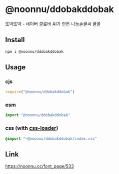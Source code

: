 # @noonnu/ddobakddobak
또박또박 - 네이버 클로바 AI가 만든 나눔손글씨 글꼴

## Install
```sh
npm i @noonnu/ddobakddobak
```
## Usage
### cjs
```js
require("@noonnu/ddobakddobak")
```
### esm
```js
import "@noonnu/ddobakddobak"
```
### css (with [css-loader](https://github.com/webpack-contrib/css-loader))
```css
@import "~@noonnu/ddobakddobak/index.css"
```

## Link
https://noonnu.cc/font_page/533